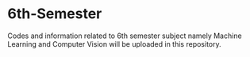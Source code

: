 # 6th-Semester
Codes and information related to 6th semester subject namely Machine Learning and Computer Vision will be uploaded in this repository.
